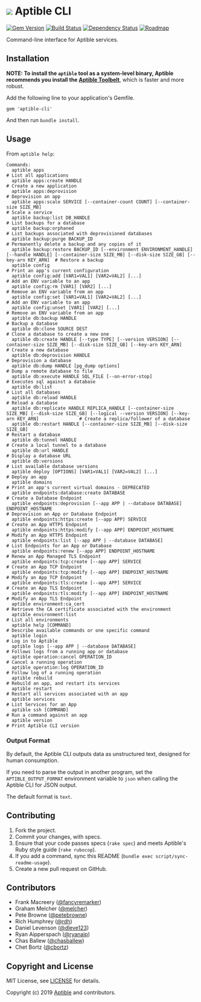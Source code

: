 # ![](https://raw.github.com/aptible/straptible/master/lib/straptible/rails/templates/public.api/icon-60px.png) Aptible CLI

[![Gem Version](https://badge.fury.io/rb/aptible-cli.png)](https://rubygems.org/gems/aptible-cli)
[![Build Status](https://travis-ci.org/aptible/aptible-cli.png?branch=master)](https://travis-ci.org/aptible/aptible-cli)
[![Dependency Status](https://gemnasium.com/aptible/aptible-cli.png)](https://gemnasium.com/aptible/aptible-cli)
[![Roadmap](https://badge.waffle.io/aptible/aptible-cli.svg?label=ready&title=roadmap)](http://waffle.io/aptible/aptible-cli)

Command-line interface for Aptible services.

## Installation

**NOTE: To install the `aptible` tool as a system-level binary, Aptible
recommends you install the
[Aptible Toolbelt](https://support.aptible.com/toolbelt/)**, which is faster
and more robust.

Add the following line to your application's Gemfile.

    gem 'aptible-cli'

And then run `bundle install`.


## Usage

From `aptible help`:

<!-- BEGIN USAGE -->
```
Commands:
  aptible apps                                                                                                                                                # List all applications
  aptible apps:create HANDLE                                                                                                                                  # Create a new application
  aptible apps:deprovision                                                                                                                                    # Deprovision an app
  aptible apps:scale SERVICE [--container-count COUNT] [--container-size SIZE_MB]                                                                             # Scale a service
  aptible backup:list DB_HANDLE                                                                                                                               # List backups for a database
  aptible backup:orphaned                                                                                                                                     # List backups associated with deprovisioned databases
  aptible backup:purge BACKUP_ID                                                                                                                              # Permanently delete a backup and any copies of it
  aptible backup:restore BACKUP_ID [--environment ENVIRONMENT_HANDLE] [--handle HANDLE] [--container-size SIZE_MB] [--disk-size SIZE_GB] [--key-arn KEY_ARN]  # Restore a backup
  aptible config                                                                                                                                              # Print an app's current configuration
  aptible config:add [VAR1=VAL1] [VAR2=VAL2] [...]                                                                                                            # Add an ENV variable to an app
  aptible config:rm [VAR1] [VAR2] [...]                                                                                                                       # Remove an ENV variable from an app
  aptible config:set [VAR1=VAL1] [VAR2=VAL2] [...]                                                                                                            # Add an ENV variable to an app
  aptible config:unset [VAR1] [VAR2] [...]                                                                                                                    # Remove an ENV variable from an app
  aptible db:backup HANDLE                                                                                                                                    # Backup a database
  aptible db:clone SOURCE DEST                                                                                                                                # Clone a database to create a new one
  aptible db:create HANDLE [--type TYPE] [--version VERSION] [--container-size SIZE_MB] [--disk-size SIZE_GB] [--key-arn KEY_ARN]                             # Create a new database
  aptible db:deprovision HANDLE                                                                                                                               # Deprovision a database
  aptible db:dump HANDLE [pg_dump options]                                                                                                                    # Dump a remote database to file
  aptible db:execute HANDLE SQL_FILE [--on-error-stop]                                                                                                        # Executes sql against a database
  aptible db:list                                                                                                                                             # List all databases
  aptible db:reload HANDLE                                                                                                                                    # Reload a database
  aptible db:replicate HANDLE REPLICA_HANDLE [--container-size SIZE_MB] [--disk-size SIZE_GB] [--logical --version VERSION] [--key-arn KEY_ARN]               # Create a replica/follower of a database
  aptible db:restart HANDLE [--container-size SIZE_MB] [--disk-size SIZE_GB]                                                                                  # Restart a database
  aptible db:tunnel HANDLE                                                                                                                                    # Create a local tunnel to a database
  aptible db:url HANDLE                                                                                                                                       # Display a database URL
  aptible db:versions                                                                                                                                         # List available database versions
  aptible deploy [OPTIONS] [VAR1=VAL1] [VAR2=VAL2] [...]                                                                                                      # Deploy an app
  aptible domains                                                                                                                                             # Print an app's current virtual domains - DEPRECATED
  aptible endpoints:database:create DATABASE                                                                                                                  # Create a Database Endpoint
  aptible endpoints:deprovision [--app APP | --database DATABASE] ENDPOINT_HOSTNAME                                                                           # Deprovision an App or Database Endpoint
  aptible endpoints:https:create [--app APP] SERVICE                                                                                                          # Create an App HTTPS Endpoint
  aptible endpoints:https:modify [--app APP] ENDPOINT_HOSTNAME                                                                                                # Modify an App HTTPS Endpoint
  aptible endpoints:list [--app APP | --database DATABASE]                                                                                                    # List Endpoints for an App or Database
  aptible endpoints:renew [--app APP] ENDPOINT_HOSTNAME                                                                                                       # Renew an App Managed TLS Endpoint
  aptible endpoints:tcp:create [--app APP] SERVICE                                                                                                            # Create an App TCP Endpoint
  aptible endpoints:tcp:modify [--app APP] ENDPOINT_HOSTNAME                                                                                                  # Modify an App TCP Endpoint
  aptible endpoints:tls:create [--app APP] SERVICE                                                                                                            # Create an App TLS Endpoint
  aptible endpoints:tls:modify [--app APP] ENDPOINT_HOSTNAME                                                                                                  # Modify an App TLS Endpoint
  aptible environment:ca_cert                                                                                                                                 # Retrieve the CA certificate associated with the environment
  aptible environment:list                                                                                                                                    # List all environments
  aptible help [COMMAND]                                                                                                                                      # Describe available commands or one specific command
  aptible login                                                                                                                                               # Log in to Aptible
  aptible logs [--app APP | --database DATABASE]                                                                                                              # Follows logs from a running app or database
  aptible operation:cancel OPERATION_ID                                                                                                                       # Cancel a running operation
  aptible operation:log OPERATION_ID                                                                                                                          # Follow log of a running operation
  aptible rebuild                                                                                                                                             # Rebuild an app, and restart its services
  aptible restart                                                                                                                                             # Restart all services associated with an app
  aptible services                                                                                                                                            # List Services for an App
  aptible ssh [COMMAND]                                                                                                                                       # Run a command against an app
  aptible version                                                                                                                                             # Print Aptible CLI version
```
<!-- END USAGE -->

### Output Format

By default, the Aptible CLI outputs data as unstructured text, designed for human consumption.

If you need to parse the output in another program, set the `APTIBLE_OUTPUT_FORMAT` environment variable to `json` when calling the Aptible CLI for JSON output.

The default format is `text`.

## Contributing

1. Fork the project.
1. Commit your changes, with specs.
1. Ensure that your code passes specs (`rake spec`) and meets Aptible's Ruby style guide (`rake rubocop`).
1. If you add a command, sync this README (`bundle exec script/sync-readme-usage`).
1. Create a new pull request on GitHub.

## Contributors

* Frank Macreery ([@fancyremarker](https://github.com/fancyremarker))
* Graham Melcher ([@melcher](https://github.com/melcher))
* Pete Browne ([@petebrowne](https://github.com/petebrowne))
* Rich Humphrey ([@rdh](https://github.com/rdh))
* Daniel Levenson ([@dleve123](https://github.com/dleve123))
* Ryan Aipperspach ([@ryanaip](https://github.com/ryanaip))
* Chas Ballew ([@chasballew](https://github.com/chasballew))
* Chet Bortz ([@cbortz](https://github.com/cbortz))

## Copyright and License

MIT License, see [LICENSE](LICENSE.md) for details.

Copyright (c) 2019 [Aptible](https://www.aptible.com) and contributors.
